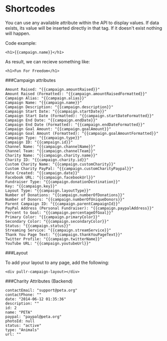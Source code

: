 Shortcodes
=========

You can use any available attribute within the API to display values. If data exists, its value will be inserted directly in that tag. If it doesn't exist nothing will happen.

Code example:
```
<h1>{{campaign.name}}</h1>
```

As result, we can recieve something like:
```
<h1>Fun For Freedom</h1>
```

###Campaign attributes

```
Amount Raised: "{{campaign.amountRaised}}"
Amount Raised (Formatted): "{{campaign.amountRaisedFormatted}}"
Campaign Alias: "{{campaign.alias}}"
Campaign Name: "{{campaign.name}}"
Campaign Description: "{{campaign.description}}"
Campaign Start Date: "{{campaign.startDate}}"
Campaign Start Date (Formatted): "{{campaign.startDateFormatted}}"
Campaign End Date: "{{campaign.endDate}}"
Campaign End Date (Formatted): "{{campaign.endDateFormatted}}"
Campaign Goal Amount: "{{campaign.goalAmount}}"
Campaign Goal Amount (Formatted): "{{campaign.goalAmountFormatted}}"
Campaign Type: "{{campaign.type}}"
Campaign ID: "{{campaign.id}}"
Channel Name: "{{campaign.channelName}}"
Channel Team: "{{campaign.channelTeam}}"
Charity Name: "{{campaign.charity.name}}"
Charity ID: "{{campaign.charity.id}}"
Custom Charity Name: "{{campaign.customCharity}}"
Custom Charity PayPal: "{{campaign.customCharityPaypal}}"
Date Created: "{{campaign.date}}"
Facebook URL: "{{campaign.facebookUrl}}"
Fundraiser Type: "{{campaign.donationDestination}}"
Key: "{{campaign.key}}"
Layout Type: "{{campaign.layoutType}}"
Number of Donations: "{{campaign.numberOfDonations}}"
Number of Donors: "{{campaign.numberOfUniqueDonors}}"
Parent Campaign ID: "{{campaign.parentCampaignId}}"
PayPal Address (Personal Fundraiser): "{{campaign.paypalAddress}}"
Percent to Goal: "{{campaign.percentageOfGoal}}"
Primary Color: "{{campaign.primaryColor}}"
Secondary Color: "{{campaign.secondaryColor}}"
Status: "{{campaign.status}}"
Streaming Service: "{{campaign.streamService}}"
Thank You Page Text: "{{campaign.thankYouPageText}}"
Twitter Profile: "{{campaign.twitterName}}"
YouTube URL: "{{campaign.youtubeUrl}}"
```

###Layout

To add your layout to any page, add the following:
```
<div pullr-campaign-layout></div>
```

###Charity Attributes (Backend)

```
contactEmail: "support@peta.org"
contactPhone: ""
date: "2014-06-12 01:35:36"
description: ""
id: 2
name: "PETA"
paypal: "paypal@peta.org"
photoId: null
status: "active"
type: "Animals"
url: ""
```
